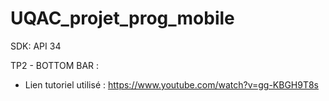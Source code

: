 # UQAC_projet_prog_mobile

SDK: API 34

TP2 - BOTTOM BAR :
 - Lien tutoriel utilisé : https://www.youtube.com/watch?v=gg-KBGH9T8s